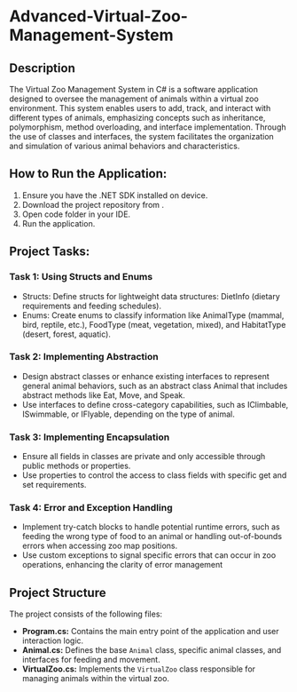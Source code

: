 # Advanced-Virtual-Zoo-Management-System

## Description
The Virtual Zoo Management System in C# is a software application designed to oversee the management of animals within a virtual zoo environment. This system enables users to add, track, and interact with different types of animals, emphasizing concepts such as inheritance, polymorphism, method overloading, and interface implementation. Through the use of classes and interfaces, the system facilitates the organization and simulation of various animal behaviors and characteristics.

## How to Run the Application:
1. Ensure you have the .NET SDK installed on device.
2. Download the project repository from .
3. Open code folder in your IDE.
4. Run the application.

## Project Tasks:

### Task 1: Using Structs and Enums
- Structs: Define structs for lightweight data structures: DietInfo (dietary requirements and feeding 
schedules).
- Enums: Create enums to classify information like AnimalType (mammal, bird, reptile, etc.), 
FoodType (meat, vegetation, mixed), and HabitatType (desert, forest, aquatic).
### Task 2: Implementing Abstraction
- Design abstract classes or enhance existing interfaces to represent general animal behaviors, such as 
an abstract class Animal that includes abstract methods like Eat, Move, and Speak.
- Use interfaces to define cross-category capabilities, such as IClimbable, ISwimmable, or
IFlyable, depending on the type of animal.
### Task 3: Implementing Encapsulation
- Ensure all fields in classes are private and only accessible through public methods or properties.
- Use properties to control the access to class fields with specific get and set requirements.
### Task 4: Error and Exception Handling
- Implement try-catch blocks to handle potential runtime errors, such as feeding the wrong type of 
food to an animal or handling out-of-bounds errors when accessing zoo map positions.
- Use custom exceptions to signal specific errors that can occur in zoo operations, enhancing the clarity 
of error management

## Project Structure
The project consists of the following files:
- **Program.cs:** Contains the main entry point of the application and user interaction logic.
- **Animal.cs:** Defines the base `Animal` class, specific animal classes, and interfaces for feeding and movement.
- **VirtualZoo.cs:** Implements the `VirtualZoo` class responsible for managing animals within the virtual zoo.
